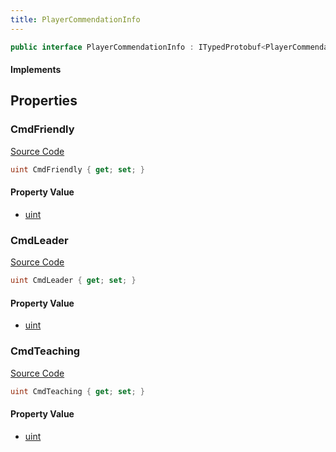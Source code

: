 ```yaml
---
title: PlayerCommendationInfo
---
```


```csharp
public interface PlayerCommendationInfo : ITypedProtobuf<PlayerCommendationInfo>, INativeHandle
```

#### Implements

## Properties

### CmdFriendly

[Source Code](https://github.com/swiftly-solution/swiftlys2/blob/beta/managed/src/SwiftlyS2.Generated/Protobufs/Interfaces/PlayerCommendationInfo.cs#L13)

```csharp
uint CmdFriendly { get; set; }
```

#### Property Value

- [uint](https://learn.microsoft.com/dotnet/api/system.uint32)

### CmdLeader

[Source Code](https://github.com/swiftly-solution/swiftlys2/blob/beta/managed/src/SwiftlyS2.Generated/Protobufs/Interfaces/PlayerCommendationInfo.cs#L19)

```csharp
uint CmdLeader { get; set; }
```

#### Property Value

- [uint](https://learn.microsoft.com/dotnet/api/system.uint32)

### CmdTeaching

[Source Code](https://github.com/swiftly-solution/swiftlys2/blob/beta/managed/src/SwiftlyS2.Generated/Protobufs/Interfaces/PlayerCommendationInfo.cs#L16)

```csharp
uint CmdTeaching { get; set; }
```

#### Property Value

- [uint](https://learn.microsoft.com/dotnet/api/system.uint32)

